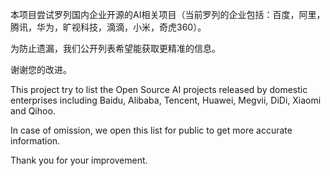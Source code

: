 本项目尝试罗列国内企业开源的AI相关项目（当前罗列的企业包括：百度，阿里，腾讯，华为，旷视科技，滴滴，小米，奇虎360）。

为防止遗漏，我们公开列表希望能获取更精准的信息。

谢谢您的改进。

This project try to list the Open Source AI projects released by domestic enterprises including Baidu, Alibaba, Tencent, Huawei, Megvii, DiDi, Xiaomi and Qihoo.

In case of omission, we open this list for public to get more accurate information.

Thank you for your improvement.
